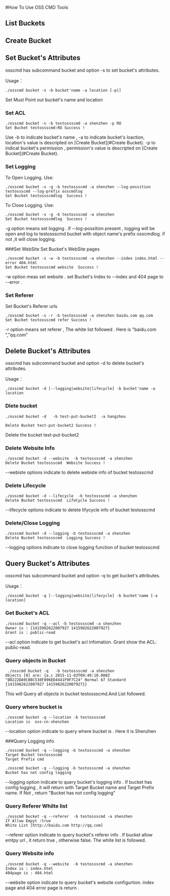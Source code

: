 #How To Use OSS CMD Tools


## List Buckets

## Create Bucket

## Set Bucket's Attributes
osscmd has subcommand bucket and option -s to set bucket's attributes. 

Usage：
	
	./osscmd bucket -s -b bucket'name -a location [-p|]
	
Set Must Point out bucket's name and location	
### Set ACL

	./osscmd bucket -s -b testossscmd -a shenzhen -p RO
	Set Bucket testossscmd:RO Success !
	
Use -b to indicate bucket's name , -a to indicate bucket's loaction, location's value is descripted on [Create Bucket](#Create Bucket). -p to indicat bucket's permission , permission's value is descripted on [Create Bucket](#Create Bucket).

### Set Logging
To Open Logging. Use:

	./osscmd bucket -s -g -b testossscmd -a shenzhen --log-possition testossscmd --log-prefix osscmdlog
	Set Bucket testossscmdlog  Success !
	
To Close Logging. Use:

	./osscmd bucket -s -g -b testossscmd -a shenzhen
	Set Bucket testossscmdlog  Success !
	
-g option means set logging . if --log-possition present , logging will be open  and log to testossscmd bucket with object name's prefix osscmdlog.  if not ,it will close logging.

###Set WebSite
Set Bucket's WebSite pages

	./osscmd bucket -s -w -b testossscmd -a shenzhen --index index.html --error 404.html
	Set Bucket testossscmd website  Success !
	
-w option meas set website . set Bucket's Index to --index and 404 page to --error .

### Set Referer
Set Bucket's Referer urls

	./osscmd bucket -s -r -b testossscmd -a shenzhen baidu.com qq.com
	Set Bucket testossscmd refer Success !
-r option means set referer , The white list followed . Here is "baidu.com ","qq.com"

## Delete Bucket's Attributes
osscmd has subcommand bucket and option -d to delete bucket's attributes. 

Usage：
	
	./osscmd bucket -d [--logging|website|lifecycle] -b bucket'name -a location
	
### Dlete bucket

	./osscmd bucket -d   -b test-put-bucket2  -a hangzhou

	Delete Bucket test-put-bucket2 Success !	
Delete the bucket test-put-bucket2
	 
### Delete Website Info

	./osscmd bucket -d --website  -b testossscmd -a shenzhen
	Delete Bucket testossscmd  Website Success !
	
--webiste options  indicate to delete webiste info of bucket testosscmd

### Delete Lifecycle 

	./osscmd bucket -d --lifecycle  -b testossscmd -a shenzhen
	Delete Bucket testossscmd  LifeCycle Success !
--lifecycle options indicate to delete lifycycle info of bucket testosscmd

### Delete/Close Logging

	./osscmd bucket -d --logging -b testossscmd -a shenzhen
	Delete Bucket testossscmd  Logging Success !
	
--logging options indicate to close logging function of bucket testosscmd

## Query Bucket's Attributes
osscmd has subcommand bucket and option -q to get bucket's attributes. 

Usage：
	
	./osscmd bucket -q [--logging|website|lifecycle] -b bucket'name [-a location]

### Get Bucket's ACL
	
	./osscmd bucket -q --acl -b testossscmd -a shenzhen
	Owner is : {1415982622007927 1415982622007927}
	Grant is : public-read
--acl option indicate to get bucket's acl infomation. Grant show the ACL: public-read.
### Query objects in Bucket
	 ./osscmd bucket -q   -b testossscmd -a shenzhen
	Objects [0] are: {a.c 2015-11-03T09:49:10.000Z "B0222DA9C0BC538F896ED4441F9F7C24" Normal 67 Standard {1415982622007927 1415982622007927}}
	
This will Query all objects in bucket testossscmd.And List followed.

### Query where bucket is 

	./osscmd bucket -q --location -b testossscmd
	Location is  oss-cn-shenzhen
	
--location option indicate to query where bucket is . Here it is Shenzhen

###Query Logging info

	./osscmd bucket -q --logging -b testossscmd -a shenzhen
	Target Bucket testossscmd
	Target Prefix cmd

	./osscmd bucket -q --logging -b testossscmd -a shenzhen
	Bucket has not config logging
	
--logging option indicate to query bucket's logging info .
If bucket has config logging , it will return with Target Bucket name and Target Prefix name. If Not , return 
"Bucket has not config logging"

### Query Referer Whilte list

	./osscmd bucket -q --referer  -b testossscmd -a shenzhen
	If Allow Empyt :true
	White List [http://baidu.com http://qq.com]
	
--referer option indicate to query bucket's referer info . If bucket allow emtpy url , it return true , otherwise false. The white list is followed.

### Query Website info

	./osscmd bucket -q --website  -b testossscmd -a shenzhen
	Index is : index.html
	404page is : 404.html

--website option indicate to query bucket's website configurtion. index page and 404 error page is return .

	